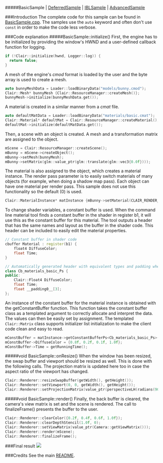 #####BasicSample | [DeferredSample](https://github.com/TomVeltmeijer/D3D11Renderer/blob/master/samples/DeferredSample) | [IBLSample](https://github.com/TomVeltmeijer/D3D11Renderer/blob/master/samples/IBLSample) | [AdvancedSample](https://github.com/TomVeltmeijer/D3D11Renderer/blob/master/samples/AdvancedSample) 

###Introduction
The complete code for this sample can be found in [BasicSample.cpp](https://github.com/TomVeltmeijer/D3D11Renderer/blob/master/samples/BasicSample/src/BasicSample.cpp). The samples use the `auto` keyword and often don't use `const` in order to make the code less verbose.

###Code explanation
#####BasicSample::initialize()
First, the engine has to be initialized by providing the window's HWND and a user-defined callback function for logging.
```C++
if (!Clair::initialize(hwnd, Logger::log)) {
  return false;
}
```
A mesh of the engine's *cmod* format is loaded by the user and the byte array is used to create a mesh.
```C++
auto bunnyMeshData = Loader::loadBinaryData("models/bunny.cmod");
Clair::Mesh* bunnyMesh {Clair::ResourceManager::createMesh()};
bunnyMesh->initialize(bunnyMeshData.get());
```
A material is created in a similar manner from a *cmat* file.
```C++
auto defaultMatData = Loader::loadBinaryData("materials/basic.cmat");
Clair::Material* defaultMat = Clair::ResourceManager::createMaterial();
defaultMat->initialize(defaultMatData.get());
```
Then, a scene with an object is created. A mesh and a transformation matrix are assigned to the object. 
```C++
mScene = Clair::ResourceManager::createScene();
mBunny = mScene->createObject();
mBunny->setMesh(bunnyMesh);
mBunny->setMatrix(glm::value_ptr(glm::translate(glm::vec3{0.0f})));
```
The material is also assigned to the object, which creates a material instance. The render pass parameter is to easily switch materials of many objects (for example, when doing a shadow map pass). Each object can have one material per render pass. This sample does not use this functionality so the default (0) is used.
```C++
Clair::MaterialInstance* matInstance {mBunny->setMaterial(CLAIR_RENDER_PASS(0), material)};
```
To change shader variables, a constant buffer is used. When the command line material tool finds a constant buffer in the shader in register b1, it will use this as the constant buffer for this material. The tool outputs a header that has the same names and layout as the buffer in the shader code. This header can be included to easily edit the material properties.
```C++
// Constant buffer in shader code
cbuffer Material : register(b1) {
	float4 DiffuseColor;
	float Time;
}

// Automatically generated header with equivalent types and padding where necessary
class Cb_materials_basic_Ps {
public:
	Clair::Float4 DiffuseColor;
	float Time;
	float __padding0__[3];
};
```
An instance of the constant buffer for the material instance is obtained with the getConstantBuffer function. This function takes the constant buffer class as a templated argument to correctly allocate and interpret the data. The values can then be easily set by assignment. The templated `Clair::Matrix` class supports initializer list initialization to make the client code clean and easy to read.
```C++
mConstBuffer = matInstance->getConstantBufferPs<Cb_materials_basic_Ps>();
mConstBuffer->DiffuseColor = {0.8f, 0.2f, 0.1f, 1.0f};
mConstBuffer->Time = getRunningTime();
```
#####void BasicSample::onResize()
When the window has been resized, the swap buffer and viewport should be resized as well. This is done with the following calls. The projection matrix is updated here too in case the aspect ratio of the viewport has changed.
```C++
Clair::Renderer::resizeSwapBuffer(getWidth(), getHeight());
Clair::Renderer::setViewport(0, 0, getWidth(), getHeight());
Clair::Renderer::setProjectionMatrix(value_ptr(perspectiveLH(radians(90.0f), getAspect(), 0.01f, 100.0f)));
```
#####void BasicSample::render()
Finally, the back buffer is cleared, the camera's view matrix is set and the scene is rendered. The call to finalizeFrame() presents the buffer to the user.
```C++
Clair::Renderer::clearColor({0.2f, 0.4f, 0.6f, 1.0f});
Clair::Renderer::clearDepthStencil(1.0f, 0);
Clair::Renderer::setViewMatrix(value_ptr(Camera::getViewMatrix()));
Clair::Renderer::render(mScene);
Clair::Renderer::finalizeFrame();
```

###Final result
![](https://github.com/TomVeltmeijer/D3D11Renderer/blob/master/samples/BasicSample/screenshot.png)

###Credits
See the main [README](https://github.com/TomVeltmeijer/D3D11Renderer#credits).